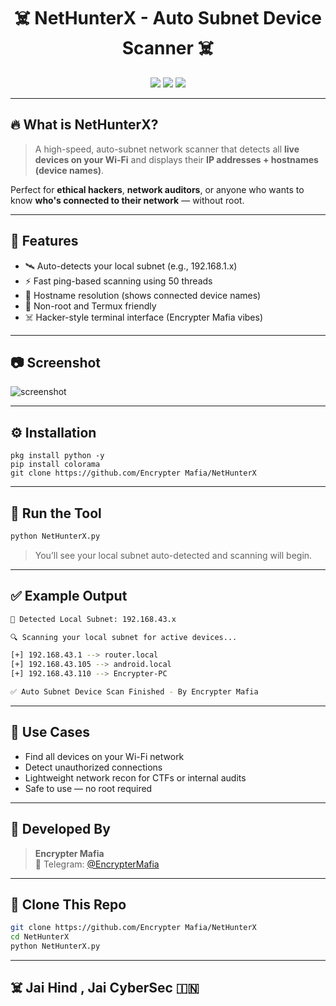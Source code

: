 
<h1 align="center">☠️ NetHunterX - Auto Subnet Device Scanner ☠️</h1>
<p align="center">
  <img src="https://img.shields.io/badge/Made%20By-Encrypter%20Mafia-red?style=for-the-badge&logo=python">
  <img src="https://img.shields.io/badge/Platform-Termux%20%7C%20Linux-blue?style=for-the-badge">
  <img src="https://img.shields.io/badge/Scan-Ping%20%2B%20Hostname-green?style=for-the-badge">
</p>

---

## 🔥 What is NetHunterX?

> A high-speed, auto-subnet network scanner that detects all **live devices on your Wi-Fi** and displays their **IP addresses + hostnames (device names)**.

Perfect for **ethical hackers**, **network auditors**, or anyone who wants to know **who's connected to their network** — without root.

---

## 🧠 Features

- 🛰️ Auto-detects your local subnet (e.g., 192.168.1.x)
- ⚡ Fast ping-based scanning using 50 threads
- 📡 Hostname resolution (shows connected device names)
- 🎯 Non-root and Termux friendly
- ☠️ Hacker-style terminal interface (Encrypter Mafia vibes)

---

## 📷 Screenshot

![screenshot](https://ibb.co/nsv6CFD8)

---

## ⚙️ Installation

```apt update && upgrade -y
pkg install python -y
pip install colorama
git clone https://github.com/Encrypter Mafia/NetHunterX
```

---

## 🚀 Run the Tool

```bash
python NetHunterX.py
```

> You’ll see your local subnet auto-detected and scanning will begin.

---

## ✅ Example Output

```bash
📡 Detected Local Subnet: 192.168.43.x

🔍 Scanning your local subnet for active devices...

[+] 192.168.43.1 --> router.local
[+] 192.168.43.105 --> android.local
[+] 192.168.43.110 --> Encrypter-PC

✅ Auto Subnet Device Scan Finished - By Encrypter Mafia
```

---

## 📌 Use Cases

- Find all devices on your Wi-Fi network
- Detect unauthorized connections
- Lightweight network recon for CTFs or internal audits
- Safe to use — no root required

---

## 🧠 Developed By

> **Encrypter Mafia**  
> 📲 Telegram: [@EncrypterMafia](https://t.me/EncrypterMafia)

---

## 📂 Clone This Repo

```bash
git clone https://github.com/Encrypter Mafia/NetHunterX
cd NetHunterX
python NetHunterX.py
```

---

## ☠️ Jai Hind , Jai CyberSec 🇮🇳
